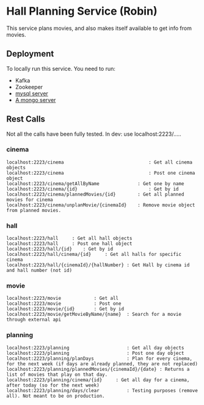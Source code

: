 # Hall Planning Service (Robin) 
This service plans movies, and also makes itself available to get info from movies.

## Deployment

To locally run this service. You need to run:
- Kafka
- Zookeeper
- [ mysql server](https://github.com/NeuserThomas/project-system-design#running-locally)
- [A mongo server](https://github.com/NeuserThomas/project-system-design#running-locally-1)

## **Rest Calls** ##
Not all the calls have been fully tested.
In dev: use localhost:2223/.....

### cinema ###
```
localhost:2223/cinema								: Get all cinema objects
localhost:2223/cinema								: Post one cinema object
localhost:2223/cinema/getAllByName				: Get one by name
localhost:2223/cinema/{id}							: Get by id
localhost:2223/cinema/plannedMovies/{id}		: Get all planned movies for cinema
localhost:2223/cinema/unplanMovie/{cinemaId}	: Remove movie object from planned movies.
```

### hall ###
```
localhost:2223/hall		: Get all hall objects
localhost:2223/hall		: Post one hall object
localhost:2223/hall/{id}	: Get by id
localhost:2223/hall/cinema/{id}		: Get all halls for specific cinema
localhost:2223/hall/{cinemaId}/{hallNumber}	: Get Hall by cinema id and hall number (not id)
```

### movie ###
```
localhost:2223/movie			: Get all
localhost:2223/movie			: Post one
localhost:2223/movie/{id}		: Get by id
localhost:2223/movie/getMovieByName/{name}	: Search for a movie through external api
```
### planning ###
```
localhost:2223/planning						: Get all day objects
localhost:2223/planning						: Post one day object
localhost:2223/planning/planDays			: Plan for every cinema, for the next week (if days are already planned, they are not replaced)
localhost:2223/planning/plannedMovies/{cinemaId}/{date} : Returns a list of movies that play on that day.
localhost:2223/planning/cinema/{id}		: Get all day for a cinema, after today (so for the next week)
localhost:2223/planning/days/clear			: Testing purposes (remove all). Not meant to be on production.
```

